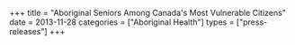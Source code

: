 +++
title = "Aboriginal Seniors Among Canada's Most Vulnerable Citizens"
date = 2013-11-28
categories = ["Aboriginal Health"]
types = ["press-releases"]
+++
